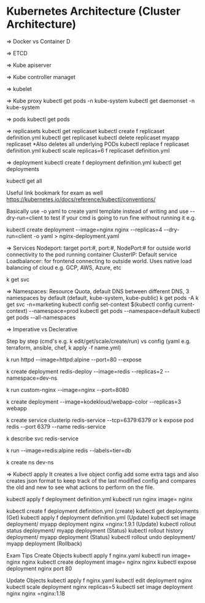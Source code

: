 # Kubernetes Architecture (Cluster Architecture)

=> Docker vs Container D

=> ETCD

=> Kube apiserver

=> Kube controller managet

=> kubelet

=> Kube proxy 
kubectl get pods -n kube-system
kubectl get daemonset -n kube-system

=> pods
kubectl get pods

=> replicasets 
kubectl get replicaset
kubectl create f replicaset definition.yml
kubectl get replicaset
kubectl delete replicaset myapp replicaset *Also deletes all underlying PODs
kubectl replace f replicaset definition.yml
kubectl scale replicas=6 f replicaset definition.yml


=> deployment
kubectl create f deployment definition.yml
kubectl get deployments


kubectl get all

Useful link bookmark for exam as well
https://kubernetes.io/docs/reference/kubectl/conventions/

Basically use -o yaml to create yaml template instead of writing 
and use --dry-run=client to test if your cmd is going to run fine without running it 
e.g.

kubectl create deployment --image=nginx nginx --replicas=4 --dry-run=client -o yaml > nginx-deployment.yaml

=> Services
Nodeport: target port:#, port:#, NodePort:# for outside world connectivity to the pod running container
ClusterIP: Default service
Loadbalancer: for frontend connecting to outside world. Uses native load balancing of cloud e.g. GCP, AWS, Azure, etc

k get svc

=> Namespaces:
Resource Quota, default DNS between different DNS, 3 namespaces by default (default, kube-system, kube-public)
k get pods -A
k get svc -n=marketing
kubectl config set-context $(kubectl config current-context) --namespace=prod
kubectl get pods --namespace=default
kubectl get pods --all-namespaces

=> Imperative vs Declerative 

Step by step (cmd's e.g. k edit/get/scale/create/run) vs config (yaml e.g. terraform, ansible, chef, k apply -f name.yml)

k run httpd --image=httpd:alpine --port=80 --expose

k create deployment redis-deploy --image=redis --replicas=2 --namespace=dev-ns

k run custom-nginx --image=nginx --port=8080

k create deployment --image=kodekloud/webapp-color --replicas=3 webapp

k create service clusterip redis-service --tcp=6379:6379 or k expose pod redis --port 6379 --name redis-service

k describe svc redis-service

k run --image=redis:alpine redis --labels=tier=db

k create ns dev-ns

=> Kubectl apply
It creates a live object config add some extra tags and also creates json format to keep track of the last modified config and compares the old and new to see what actions to perform on the file.


kubectl apply f deployment definition.yml
kubectl run nginx image= nginx


kubectl create f deployment definition.yml                                  (create)
kubectl get deployments                                                     (Get)
kubectl apply f deployment definition.yml                                   (Update)
kubectl set image deployment/ myapp deployment nginx =nginx:1.9.1           (Update)
kubectl rollout status deployment/ myapp deployment                         (Status)
kubectl rollout history deployment/ myapp deployment                        (Status)
kubectl rollout undo deployment/ myapp deployment                           (Rollback)


Exam Tips
Create Objects
kubectl apply f nginx.yaml
kubectl run image= nginx nginx
kubectl create deployment image= nginx nginx
kubectl expose deployment nginx port 80

Update Objects
kubectl apply f nginx.yaml
kubectl edit deployment nginx
kubectl scale deployment nginx replicas=5
kubectl set image deployment nginx nginx =nginx:1.18
